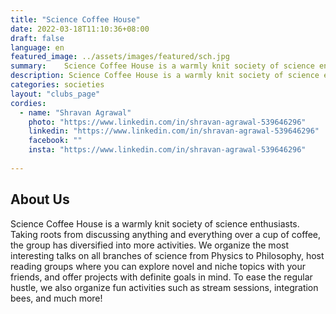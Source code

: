 ```yaml
---
title: "Science Coffee House"
date: 2022-03-18T11:10:36+08:00
draft: false
language: en
featured_image: ../assets/images/featured/sch.jpg
summary:    Science Coffee House is a warmly knit society of science enthusiasts. Taking roots from discussing anything and everything over a cup of coffee, the group has diversified into more activities. We organize the most interesting talks on all branches of science from Physics to Philosophy, host reading groups where you can explore novel and niche topics with your friends, and offer projects with definite goals in mind.
description: Science Coffee House is a warmly knit society of science enthusiasts. Taking roots from discussing anything and everything over a cup of coffee, the group has diversified into more activities. We organize the most interesting talks on all branches of science from Physics to Philosophy, host reading groups where you can explore novel and niche topics with your friends, and offer projects with definite goals in mind.
categories: societies
layout: "clubs_page"
cordies:
  - name: "Shravan Agrawal"
    photo: "https://www.linkedin.com/in/shravan-agrawal-539646296"
    linkedin: "https://www.linkedin.com/in/shravan-agrawal-539646296"
    facebook: ""
    insta: "https://www.linkedin.com/in/shravan-agrawal-539646296"
  
---
```

## About Us
Science Coffee House is a warmly knit society of science enthusiasts. Taking roots from discussing anything and everything over a cup of coffee, the group has diversified into more activities. We organize the most interesting talks on all branches of science from Physics to Philosophy, host reading groups where you can explore novel and niche topics with your friends, and offer projects with definite goals in mind. To ease the regular hustle, we also organize fun activities such as stream sessions, integration bees, and much more!